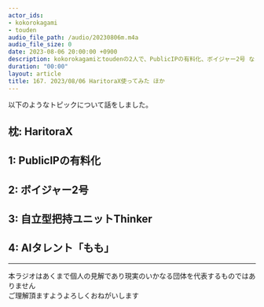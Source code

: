 ```yaml
---
actor_ids:
- kokorokagami
- touden
audio_file_path: /audio/20230806m.m4a
audio_file_size: 0
date: 2023-08-06 20:00:00 +0900
description: kokorokagamiとtoudenの2人で、PublicIPの有料化、ボイジャー2号 など について話しました。
duration: "00:00"
layout: article
title: 167. 2023/08/06 HaritoraX使ってみた ほか
---
```


以下のようなトピックについて話をしました。


## 枕: HaritoraX

## 1: PublicIPの有料化

## 2: ボイジャー2号

## 3: 自立型把持ユニットThinker

## 4: AIタレント「もも」

___

本ラジオはあくまで個人の見解であり現実のいかなる団体を代表するものではありません  
ご理解頂ますようよろしくおねがいします  
